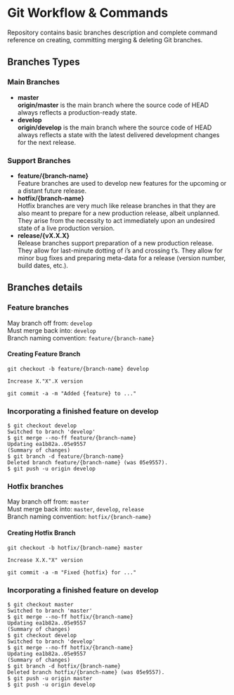 # Git Workflow & Commands

Repository contains basic branches description and complete command reference on creating, committing merging & deleting Git branches.

## Branches Types

### Main Branches
- **master**<br>
**origin/master** is the main branch where the source code of HEAD always reflects a production-ready state.
- **develop**<br>
**origin/develop** is the main branch where the source code of HEAD always reflects a state with the latest delivered development changes for the next release.

### Support Branches
- **feature/{branch-name}**<br>
Feature branches are used to develop new features for the upcoming or a distant future release.
- **hotfix/{branch-name}**<br>
Hotfix branches are very much like release branches in that they are also meant to prepare for a new production release, albeit unplanned. They arise from the necessity to act immediately upon an undesired state of a live production version.
- **release/{vX.X.X}**<br>
Release branches support preparation of a new production release. They allow for last-minute dotting of i’s and crossing t’s. They allow for minor bug fixes and preparing meta-data for a release (version number, build dates, etc.).

## Branches details

### Feature branches
May branch off from: `develop`<br>
Must merge back into: `develop`<br>
Branch naming convention: `feature/{branch-name}`

#### Creating Feature Branch
```
git checkout -b feature/{branch-name} develop

Increase X."X".X version

git commit -a -m "Added {feature} to ..."
```

### Incorporating a finished feature on develop
```
$ git checkout develop
Switched to branch 'develop'
$ git merge --no-ff feature/{branch-name}
Updating ea1b82a..05e9557
(Summary of changes)
$ git branch -d feature/{branch-name}
Deleted branch feature/{branch-name} (was 05e9557).
$ git push -u origin develop
```

### Hotfix branches
May branch off from: `master`<br>
Must merge back into: `master`, `develop`, `release`<br>
Branch naming convention: `hotfix/{branch-name}`

#### Creating Hotfix Branch
```
git checkout -b hotfix/{branch-name} master

Increase X.X."X" version

git commit -a -m "Fixed {hotfix} for ..."
```

### Incorporating a finished feature on develop
```
$ git checkout master
Switched to branch 'master'
$ git merge --no-ff hotfix/{branch-name}
Updating ea1b82a..05e9557
(Summary of changes)
$ git checkout develop
Switched to branch 'develop'
$ git merge --no-ff hotfix/{branch-name}
Updating ea1b82a..05e9557
(Summary of changes)
$ git branch -d hotfix/{branch-name}
Deleted branch hotfix/{branch-name} (was 05e9557).
$ git push -u origin master
$ git push -u origin develop
```
